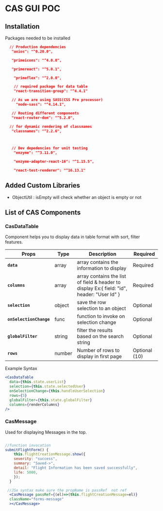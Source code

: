 # CAS GUI POC

## Installation

Packages needed to be installed

```json
  // Production dependencies
   "axios": "^0.20.0",

   "primeicons": "^4.0.0",

   "primereact": "^5.0.1",

    "primeflex": "^2.0.0",

    // required package for data table
    "react-transition-group": "^4.4.1"

   // As we are using SASS(CSS Pre processor)
     "node-sass": "^4.14.1",

   // Routing different components
   "react-router-dom": "^5.2.0",

  // for dynamic rendering of classnames
   "classnames": "^2.2.6",



   // Dev depedencies for unit testing
    "enzyme": "^3.11.0",

    "enzyme-adapter-react-16": "^1.15.5",

    "react-test-renderer": "^16.13.1"

```

## Added Custom Libraries

- ObjectUtil : isEmpty will check whether an object is empty or not

## List of CAS Components

### CasDataTable

Component helps you to display data in table format with sort, filter features.

| Props                   | Type   | Description                                                                                | Required      |
| ----------------------- | ------ | ------------------------------------------------------------------------------------------ | ------------- |
| **`data`**              | array  | array contains the information to display                                                  | Required      |
| **`columns`**           | array  | array contains the list of field & header to display Ex:{ field: "id", header: "User Id" } | Required      |
| **`selection`**         | object | save the row selection to an object                                                        | Optional      |
| **`onSelectionChange`** | func   | function to invoke on selection change                                                     | Optional      |
| **`globalFilter`**      | string | filter the results based on the search string                                              | Optional      |
| **`rows`**              | number | Number of rows to display in first page                                                    | Optional (10) |

Example Syntax

```jsx
<CasDataTable
  data={this.state.userList}
  selection={this.state.selectedUser}
  onSelectionChange={this.handleUserSelection}
  rows={5}
  globalFilter={this.state.globalFilter}
  columns={renderColumns}
/>
```
### CasMessage

Used for displaying Messages in the top.

```jsx

//function invocation
submitFlightForm() {
    this.flightCreationMessage.show({
    severity: "success",
    summary: "Saved->",
    detail: "Flight Information has been saved successfully",
    life: 5000,
    });
  }

 //JSx syntax make sure the propName is passRef  not ref
  <CasMessage passRef={(el)=>(this.flightCreationMessage=el)}
  className="forms-message"
  ></CasMessage>
```
